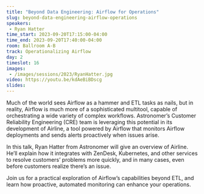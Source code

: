 ```yaml
---
title: "Beyond Data Engineering: Airflow for Operations"
slug: beyond-data-engineering-airflow-operations
speakers:
 - Ryan Hatter
time_start: 2023-09-20T17:15:00-04:00
time_end: 2023-09-20T17:40:00-04:00
room: Ballroom A-B
track: Operationalizing Airflow
day: 2
timeslot: 16
images:
 - /images/sessions/2023/RyanHatter.jpg
video: https://youtu.be/kdAeBiBDscg
slides:
---
```


Much of the world sees Airflow as a hammer and ETL tasks as nails, but in reality, Airflow is much more of a sophisticated multitool, capable of orchestrating a wide variety of complex workflows. Astronomer’s Customer Reliability Engineering (CRE) team is leveraging this potential in its development of Airline, a tool powered by Airflow that monitors Airflow deployments and sends alerts proactively when issues arise.

In this talk, Ryan Hatter from Astronomer will give an overview of Airline. He’ll explain how it integrates with ZenDesk, Kubernetes, and other services to resolve customers’ problems more quickly, and in many cases, even before customers realize there’s an issue.

Join us for a practical exploration of Airflow’s capabilities beyond ETL, and learn how proactive, automated monitoring can enhance your operations.
